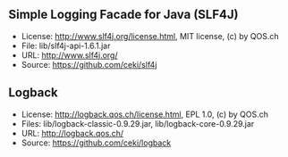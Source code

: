 Simple Logging Facade for Java (SLF4J)
--------------------------------------

- License: http://www.slf4j.org/license.html, MIT license, (c) by QOS.ch
- File: lib/slf4j-api-1.6.1.jar
- URL: http://www.slf4j.org/
- Source: https://github.com/ceki/slf4j

Logback
-------

- License: http://logback.qos.ch/license.html, EPL 1.0, (c) by QOS.ch
- Files: lib/logback-classic-0.9.29.jar, lib/logback-core-0.9.29.jar
- URL: http://logback.qos.ch/
- Source: https://github.com/ceki/logback
